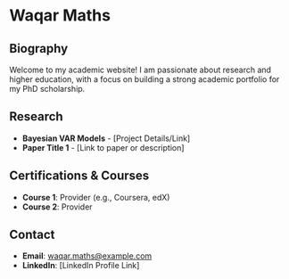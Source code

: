 # Waqar Maths  
## Biography  
Welcome to my academic website! I am passionate about research and higher education, with a focus on building a strong academic portfolio for my PhD scholarship.

## Research  
- **Bayesian VAR Models** - [Project Details/Link]  
- **Paper Title 1** - [Link to paper or description]  

## Certifications & Courses  
- **Course 1**: Provider (e.g., Coursera, edX)  
- **Course 2**: Provider  

## Contact  
- **Email**: waqar.maths@example.com  
- **LinkedIn**: [LinkedIn Profile Link]  
